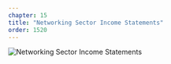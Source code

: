 ```yaml
---
chapter: 15
title: "Networking Sector Income Statements"
order: 1520
---
```


![Networking Sector Income Statements](/assets/img/NetworkingSectorIncomeStatements.png)
